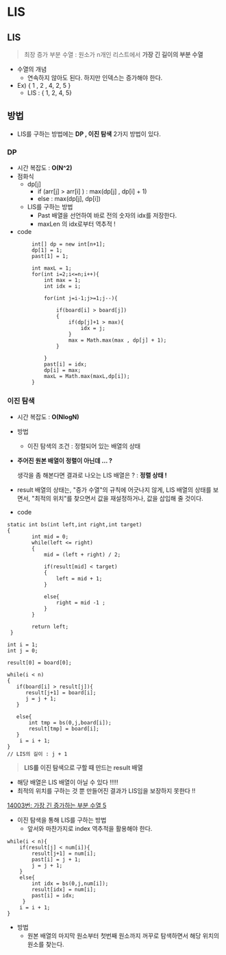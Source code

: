 # LIS

## LIS

> 최장 증가 부분 수열 : 원소가 n개인 리스트에서 **가장 긴 길이의 부분 수열**
>
- 수열의 개념
    - 연속하지 않아도 된다. 하지만 인덱스는 증가해야 한다.
- Ex) { 1 , 2 , 4, 2, 5 }
    - LIS : { 1, 2, 4, 5}

## 방법

- LIS를 구하는 방법에는 **DP , 이진 탐색** 2가지 방법이 있다.

### DP

- 시간 복잡도 : **O(N^2)**
- 점화식
    - dp[j]
        - if (arr[j] > arr[i] ) : max(dp[j] , dp[i] + 1)
        - else : max(dp[j], dp[i])
    - LIS를 구하는 방법
        - Past 배열을 선언하여 바로 전의 숫자의 idx를 저장한다.
        - maxLen 의 idx로부터 역추적 !
- code

```
        int[] dp = new int[n+1];
        dp[1] = 1; 
        past[1] = 1;

        int maxL = 1;
        for(int i=2;i<=n;i++){
            int max = 1;
            int idx = i;

            for(int j=i-1;j>=1;j--){

                if(board[i] > board[j])
                {
                    if(dp[j]+1 > max){
                        idx = j;
                    }
                    max = Math.max(max , dp[j] + 1);
                }

            }
            past[i] = idx;
            dp[i] = max;
            maxL = Math.max(maxL,dp[i]);
        }
```

### 이진 탐색

- 시간 복잡도 : **O(NlogN)**
- 방법
    - 이진 탐색의 조건 : 정렬되어 있는 배열의 상태
- **주어진 원본 배열이 정렬이 아닌데 … ?**

  생각을 좀 해본다면 결과로 나오는 LIS 배열은 ? : **정렬 상태 !**

- result 배열의 상태는, "증가 수열"의 규칙에 어긋나지 않게, LIS 배열의 상태를
  보면서, "최적의 위치"를 찾으면서 값을 재설정하거나, 값을 삽입해 줄 것이다.
- code

```
static int bs(int left,int right,int target)
{
        int mid = 0;
        while(left <= right)
        {
            mid = (left + right) / 2;

            if(result[mid] < target)
            {
                left = mid + 1;
            }

            else{
                right = mid -1 ;
            }
        }

        return left;
 }

int i = 1;
int j = 0;

result[0] = board[0];

while(i < n)
{
   if(board[i] > result[j]){
      result[j+1] = board[i];
      j = j + 1;
   }

   else{
       int tmp = bs(0,j,board[i]);
       result[tmp] = board[i];
   }
    i = i + 1;
}
// LIS의 길이 : j + 1
```

> **LIS를 이진 탐색으로 구할 때 만드는 result 배열**
>
- 해당 배열은 LIS 배열이 아닐 수 있다 !!!!!
- 최적의 위치를 구하는 것 뿐 만들어진 결과가 LIS임을 보장하지 못한다 !!

[14003번: 가장 긴 증가하는 부분 수열 5](https://www.acmicpc.net/problem/14003)

- 이진 탐색을 통해 LIS를 구하는 방법
    - 앞서와 마찬가지로 index 역추적을 활용해야 한다.

```
while(i < n){
    if(result[j] < num[i]){
        result[j+1] = num[i];
        past[i] = j + 1;
        j = j + 1;
    }
    else{
        int idx = bs(0,j,num[i]);
        result[idx] = num[i];
        past[i] = idx;
	 }
    i = i + 1;
}
```

- 방법
    - 원본 배열의 마지막 원소부터 첫번째 원소까지 꺼꾸로 탐색하면서 해당 위치의 원소를 찾는다.
